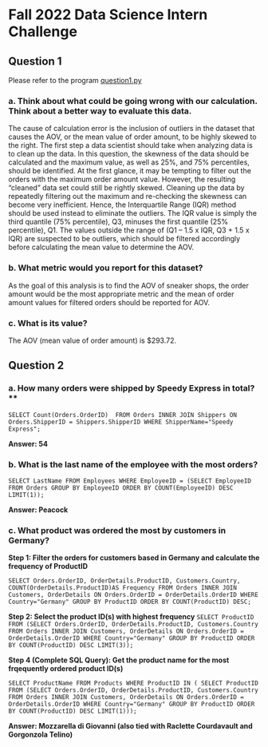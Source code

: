 # Fall 2022 Data Science Intern Challenge

## Question 1

Please refer to the program [question1.py](/question1.py)

### a.	Think about what could be going wrong with our calculation. Think about a better way to evaluate this data.

The cause of calculation error is the inclusion of outliers in the dataset that causes the AOV, or the mean value of order amount, to be highly skewed to the right. The first step a data scientist should take when analyzing data is to clean up the data. In this question, the skewness of the data should be calculated and the maximum value, as well as 25%, and 75% percentiles, should be identified. 
At the first glance, it may be tempting to filter out the orders with the maximum order amount value. However, the resulting “cleaned” data set could still be rightly skewed. Cleaning up the data by repeatedly filtering out the maximum and re-checking the skewness can become very inefficient. Hence, the Interquartile Range (IQR) method should be used instead to eliminate the outliers. The IQR value is simply the third quantile (75% percentile), Q3, minuses the first quantile (25% percentile), Q1. The values outside the range of  (Q1 – 1.5 x IQR, Q3 + 1.5 x IQR) are suspected to be outliers, which should be filtered accordingly before calculating the mean value to determine the AOV.

### b.	What metric would you report for this dataset?

As the goal of this analysis is to find the AOV of sneaker shops, the order amount would be the most appropriate metric and the mean of order amount values for filtered orders should be reported for AOV.

### c.	What is its value?

The AOV (mean value of order amount) is $293.72.

## Question 2

### a. How many orders were shipped by Speedy Express in total?**

`SELECT Count(Orders.OrderID) 
FROM Orders
INNER JOIN Shippers
ON Orders.ShipperID = Shippers.ShipperID
WHERE ShipperName="Speedy Express";`

**Answer: 54**

### b. What is the last name of the employee with the most orders?

`SELECT LastName
FROM Employees
WHERE EmployeeID = (SELECT EmployeeID
FROM Orders
GROUP BY EmployeeID
ORDER BY
COUNT(EmployeeID) DESC
LIMIT(1));`

 **Answer: Peacock**

 ### c. What product was ordered the most by customers in Germany?

 **Step 1: Filter the orders for customers based in Germany and calculate the frequency of ProductID**

`SELECT Orders.OrderID, OrderDetails.ProductID, Customers.Country, COUNT(OrderDetails.ProductID)AS Frequency
FROM Orders
INNER JOIN Customers, OrderDetails
ON Orders.OrderID = OrderDetails.OrderID
WHERE Country="Germany"
GROUP BY ProductID
ORDER BY
COUNT(ProductID) DESC;`

**Step 2: Select the product ID(s) with highest frequency**
`SELECT ProductID
FROM (SELECT Orders.OrderID, OrderDetails.ProductID, Customers.Country
FROM Orders
INNER JOIN Customers, OrderDetails
ON Orders.OrderID = OrderDetails.OrderID
WHERE Country="Germany"
GROUP BY ProductID
ORDER BY
COUNT(ProductID) DESC
LIMIT(3));`

**Step 4 (Complete SQL Query): Get the product name for the most frqequently ordered product ID(s)**

 `SELECT ProductName
FROM Products
WHERE ProductID IN (
SELECT ProductID
FROM (SELECT Orders.OrderID, OrderDetails.ProductID, Customers.Country
FROM Orders
INNER JOIN Customers, OrderDetails
ON Orders.OrderID = OrderDetails.OrderID
WHERE Country="Germany"
GROUP BY ProductID
ORDER BY
COUNT(ProductID) DESC
LIMIT(1)));`

 **Answer: Mozzarella di Giovanni (also tied with Raclette Courdavault and Gorgonzola Telino)**


